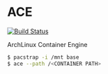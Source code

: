 # ACE

[![Build Status](https://travis-ci.org/guni973/ace.svg?branch=master)](https://travis-ci.org/guni973/ace)

ArchLinux Container Engine

```bash
$ pacstrap -i /mnt base
$ ace --path /<CONTAINER PATH>
```
